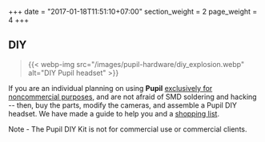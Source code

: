 +++
date = "2017-01-18T11:51:10+07:00"
section_weight = 2
page_weight = 4
+++

## DIY

> {{< webp-img src="/images/pupil-hardware/diy_explosion.webp" alt="DIY Pupil headset" >}}

If you are an individual planning on using **Pupil** [exclusively for noncommercial purposes](#license), and are not afraid of SMD soldering and hacking -- then, buy the parts, modify the cameras, and assemble a Pupil DIY headset. We have made a guide to help you and a [shopping list](https://docs.google.com/spreadsheet/pub?key=0Al-zbr5hUFxPdEdJY1Z0dGRXU18yU0JxTVQ3THBOZFE&single=true&gid=0&output=html). 
  
<aside class="notice">Note - The Pupil DIY Kit is not for commercial use or commercial clients.</aside>
